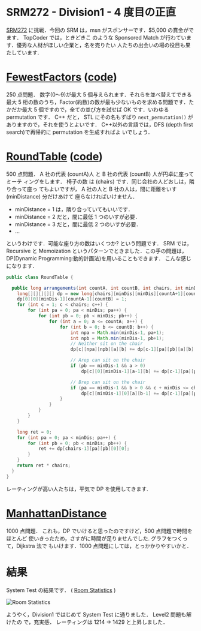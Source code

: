 # SRM272 - Division1 - 4 度目の正直

<!--
date = "2005-11-20"
-->

[SRM272](http://www.topcoder.com/stat?c=round_overview&rd=8069) に挑戦．今回の
SRM は，msn がスポンサーです．\$5,000 の賞金がでます． TopCoder では，ときどきこ
のような Sponsored Match が行わています．優秀な人材がほしい企業と，名を売りたい
人たちの出会いの場の役目も果たしています.

# [FewestFactors](http://www.topcoder.com/stat?c=problem_statement&pm=5886&rd=8069) ([code](http://www.topcoder.com/stat?c=problem_solution&rm=246773&rd=8069&pm=5886&cr=15632820))

250 点問題． 数字(0〜9)が最大 5 個与えられます．それらを並べ替えてできる最大 5
桁の数のうち，Factor(約数)の数が最も少ないものを求める問題です．たかだか最大 5
個ですので，全ての並び方を試せば OK です．いわゆる permutation です． C++ だと，
STL にその名もずばり `next_permutation()` がありますので，それを使うとよいです．
C++以外の言語では，DFS (depth first search)で再帰的に permutation を生成すればよ
いでしょう．

# [RoundTable](http://www.topcoder.com/stat?c=problem_statement&pm=4835&rd=8069) ([code](http://www.topcoder.com/stat?c=problem_solution&rm=246773&rd=8069&pm=4835&cr=15632820))

500 点問題． A 社の代表 (countA)人 と B 社の代表 (countB) 人が円卓に座ってミーテ
ィングをします． 椅子の数 は (chairs) です．同じ会社の人どおしは，隣り合って座っ
てもよいですが， A 社の人と B 社の人は，間に距離をいす(minDistance) 分だけあけて
座らなければいけません．

- minDistance = 1 は，隣り合っていてもいいです．
- minDistance = 2 だと，間に最低 1 つのいすが必要．
- minDistance = 3 だと，間に最低 2 つのいすが必要．
- ...

というわけです．可能な座り方の数はいくつか? という問題です． SRM では，Recursive
と Memoization というパターンでときました．この手の問題は，DP(Dynamic
Programming:動的計画法)を用いることもできます． こんな感じになります．

```java
public class RoundTable {

  public long arrangements(int countA, int countB, int chairs, int minDis) {
    long[][][][][] dp = new long[chairs][minDis][minDis][countA+1][countB+1];
    dp[0][0][minDis-1][countA-1][countB] = 1;
    for (int c = 1; c < chairs; c++) {
        for (int pa = 0; pa < minDis; pa++) {
            for (int pb = 0; pb < minDis; pb++) {
                for (int a = 0; a <= countA; a++) {
                    for (int b = 0; b <= countB; b++) {
                        int npa = Math.min(minDis-1, pa+1);
                        int npb = Math.min(minDis-1, pb+1);
                        // Neither sit on the chair
                        dp[c][npa][npb][a][b] += dp[c-1][pa][pb][a][b];

                        // Arep can sit on the chair
                        if (pb == minDis-1 && a > 0)
                            dp[c][0][minDis-1][a-1][b] += dp[c-1][pa][pb][a][b] * a;

                        // Brep can sit on the chair
                        if (pa == minDis-1 && b > 0 && c + minDis <= chairs )
                            dp[c][minDis-1][0][a][b-1] += dp[c-1][pa][pb][a][b] * b;
                    }
                }
            }
        }
    }

    long ret = 0;
    for (int pa = 0; pa < minDis; pa++) {
        for (int pb = 0; pb < minDis; pb++) {
            ret += dp[chairs-1][pa][pb][0][0];
        }
    }
    return ret * chairs;
  }
}
```

レーティングが高い人たちは，平気で DP を使用してきます.

# [ManhattanDistance](http://www.topcoder.com/stat?c=problem_statement&pm=5883&rd=8069)

1000 点問題． これも，DP でいけると思ったのですけど，500 点問題で時間をほとんど
使いきったため，さすがに時間が足りませんでした. グラフをつくって，Dijkstra 法で
もいけます．1000 点問題にしては，とっかかりやすいかと．

# 結果

System Test の結果です． (
[Room Statistics](http://www.topcoder.com/stat?c=coder_room_stats&cr=15632820&rd=8069&rm=246773)
)

![Room Statistics](http://static.flickr.com/37/74683080_2722d5598e_o.png)

ようやく，Division1 ではじめて System Test に通りました． Level2 問題も解けたの
で，充実感． レーティングは 1214 -&gt; 1429 と上昇しました．
